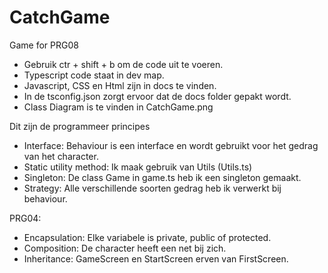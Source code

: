 # CatchGame
Game for PRG08

- Gebruik ctr + shift + b om de code uit te voeren.
- Typescript code staat in dev map.
- Javascript, CSS en Html zijn in docs te vinden.
- In de tsconfig.json zorgt ervoor dat de docs folder gepakt wordt.
- Class Diagram is te vinden in CatchGame.png

Dit zijn de programmeer principes
- Interface: Behaviour is een interface en wordt gebruikt voor het gedrag van het character.
- Static utility method: Ik maak gebruik van Utils (Utils.ts)
- Singleton: De class Game in game.ts heb ik een singleton gemaakt.
- Strategy: Alle verschillende soorten gedrag heb ik verwerkt bij behaviour.

PRG04:

-   Encapsulation: Elke variabele is private, public of protected. 
-   Composition: De character heeft een net bij zich.
-   Inheritance: GameScreen en StartScreen erven van FirstScreen.